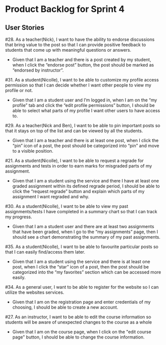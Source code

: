 # Product Backlog for Sprint 4

## User Stories
#28. As a teacher(Nick), I want to have the ability to endorse discussions that bring value to the post so that I can provide positive feedback to students that come up with meaningful questions or answers.
   * Given that I am a teacher and there is a post created by my student, when I click the “endorse post” button, the post should be marked as “endorsed by instructor”.

#31. As a student(Nicolle), I want to be able to customize my profile access permission so that I can decide whether I want other people to view my profile or not.
   * Given that I am a student user and I’m logged in, when I am on the “my profile” tab and click the “edit profile permissions” button, I should be able to select what parts of my profile I want other users to have access to.

#29. As a teacher(Nick and Ben), I want to be able to pin important posts so that it stays on top of the list and can be viewed by all the students.
   * Given that I am a teacher and there is at least one post, when I click the “pin” icon of a post, the post should be categorized into “pin” and move to a visible position.

#21. As a student(Nicolle), I want to be able to request a regrade for assignments and tests in order to earn marks for misgraded parts of my assignment.
   * Given that I am a student using the service and there I have at least one graded assignment within its defined regrade period, I should be able to click the “request regrade” button and explain which parts of my assignment I want regraded and why.

#30. As a student(Nicolle), I want to be able to view my past assignments/tests I have completed in a summary chart so that I can track my progress.
   * Given that I am a student user and there are at least two assignments that have been graded, when I go to the “my assignments” page, then I should see a chart demonstrating the summary of my past assignments.

#35. As a student(Nicolle), I want to be able to favourite particular posts so that I can easily find/access them later.
   * Given that I am a student using the service and there is at least one post, when I click the “star” icon of a post, then the post should be categorized into the “my favorites” section which can be accessed more easily.

#34. As a general user, I want to be able to register for the website so I can utilize the websites services.
   * Given that I am on the registration page and enter credentials of my choosing, I should be able to create a new account.

#27. As an instructor, I want to be able to edit the course information so students will be aware of unexpected changes to the course as a whole
   * Given that I am on the course page, when I click on the "edit course page" button, I should be able to change the course information.